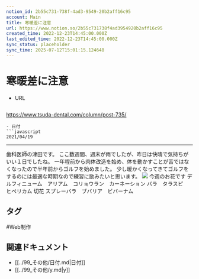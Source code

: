 ```yaml
---
notion_id: 2b55c731-738f-4ad3-9549-20b2aff16c95
account: Main
title: 寒暖差に注意
url: https://www.notion.so/2b55c731738f4ad3954920b2aff16c95
created_time: 2022-12-23T14:45:00.000Z
last_edited_time: 2022-12-23T14:45:00.000Z
sync_status: placeholder
sync_time: 2025-07-12T15:01:15.124648
---
```

# 寒暖差に注意

- URL
  ```javascript
https://www.tsuda-dental.com/column/post-735/
  ```
- 日付
  ```javascript
2021/04/19
  ```
---
歯科医師の津田です。
ここ数週間、週末が雨でしたが、昨日は快晴で気持ちがいい１日でしたね。
一年程前から肉体改造を始め、体を動かすことが苦ではなくなったので半年前からゴルフを始めました。
少し暖かくなってきてゴルフをするのには最適な時期なので練習に励みたいと思います。
![](https://www.tsuda-dental.com/column/_data/contribute/images/735_1_18.jpeg)
今週のお花です
デルフィニューム　アリアム　コリョウラン　カーネーション
バラ　タラスピ　ヒペリカム
切花
スプレーバラ　ブバリア　ビバーナム

## タグ

#Web制作 

## 関連ドキュメント

- [[../99_その他/日付.md|日付]]
- [[../99_その他/y.md|y]]
